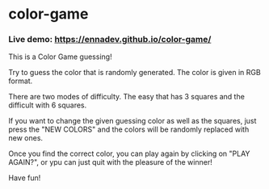 # color-game

### Live demo: https://ennadev.github.io/color-game/

This is a Color Game guessing! 

Try to guess the color that is randomly generated. The color is given in RGB format.

There are two modes of difficulty. The easy that has 3 squares and the difficult with 6 squares. 

If you want to change the given guessing color as well as the squares, just press the "NEW COLORS" and the colors will be randomly replaced with new ones.

Once you find the correct color, you can play again by clicking on "PLAY AGAIN?", or ypu can just quit with the pleasure of the winner!

Have fun!
